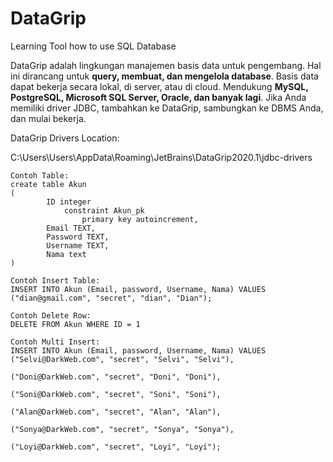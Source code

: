 # DataGrip
Learning Tool how to use SQL Database

DataGrip adalah lingkungan manajemen basis data untuk pengembang. Hal ini dirancang untuk **query, membuat, dan mengelola database**. Basis data dapat bekerja secara lokal, di server, atau di cloud. Mendukung **MySQL, PostgreSQL, Microsoft SQL Server, Oracle, dan banyak lagi**. Jika Anda memiliki driver JDBC, tambahkan ke DataGrip, sambungkan ke DBMS Anda, dan mulai bekerja.

DataGrip Drivers Location:

C:\Users\Users\AppData\Roaming\JetBrains\DataGrip2020.1\jdbc-drivers

```
Contoh Table:
create table Akun
(
      	ID integer
      		constraint Akun_pk
      			primary key autoincrement,
      	Email TEXT,
      	Password TEXT,
      	Username TEXT,
      	Nama text
)

Contoh Insert Table:
INSERT INTO Akun (Email, password, Username, Nama) VALUES ("dian@gmail.com", "secret", "dian", "Dian");

Contoh Delete Row:
DELETE FROM Akun WHERE ID = 1

Contoh Multi Insert:
INSERT INTO Akun (Email, password, Username, Nama) VALUES ("Selvi@DarkWeb.com", "secret", "Selvi", "Selvi"),
                                                          ("Doni@DarkWeb.com", "secret", "Doni", "Doni"),
                                                          ("Soni@DarkWeb.com", "secret", "Soni", "Soni"),
                                                          ("Alan@DarkWeb.com", "secret", "Alan", "Alan"),
                                                          ("Sonya@DarkWeb.com", "secret", "Sonya", "Sonya"),
                                                          ("Loyi@DarkWeb.com", "secret", "Loyi", "Loyi");
```
